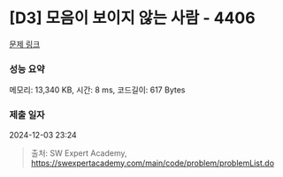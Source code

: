 # [D3] 모음이 보이지 않는 사람 - 4406 

[문제 링크](https://swexpertacademy.com/main/code/problem/problemDetail.do?contestProbId=AWNcD_66pUEDFAV8) 

### 성능 요약

메모리: 13,340 KB, 시간: 8 ms, 코드길이: 617 Bytes

### 제출 일자

2024-12-03 23:24



> 출처: SW Expert Academy, https://swexpertacademy.com/main/code/problem/problemList.do